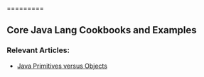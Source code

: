 =========

## Core Java Lang Cookbooks and Examples

### Relevant Articles: 
- [Java Primitives versus Objects](https://www.baeldung.com/java-primitives-vs-objects)